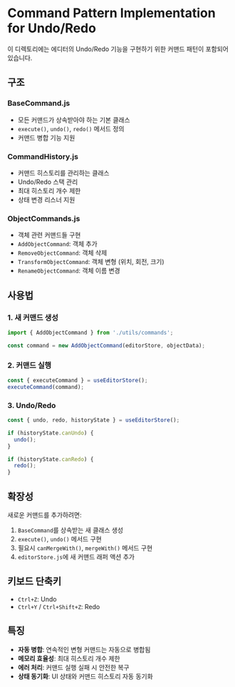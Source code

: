 # Command Pattern Implementation for Undo/Redo

이 디렉토리에는 에디터의 Undo/Redo 기능을 구현하기 위한 커맨드 패턴이 포함되어 있습니다.

## 구조

### BaseCommand.js
- 모든 커맨드가 상속받아야 하는 기본 클래스
- `execute()`, `undo()`, `redo()` 메서드 정의
- 커맨드 병합 기능 지원

### CommandHistory.js
- 커맨드 히스토리를 관리하는 클래스
- Undo/Redo 스택 관리
- 최대 히스토리 개수 제한
- 상태 변경 리스너 지원

### ObjectCommands.js
- 객체 관련 커맨드들 구현
- `AddObjectCommand`: 객체 추가
- `RemoveObjectCommand`: 객체 삭제
- `TransformObjectCommand`: 객체 변형 (위치, 회전, 크기)
- `RenameObjectCommand`: 객체 이름 변경

## 사용법

### 1. 새 커맨드 생성
```javascript
import { AddObjectCommand } from './utils/commands';

const command = new AddObjectCommand(editorStore, objectData);
```

### 2. 커맨드 실행
```javascript
const { executeCommand } = useEditorStore();
executeCommand(command);
```

### 3. Undo/Redo
```javascript
const { undo, redo, historyState } = useEditorStore();

if (historyState.canUndo) {
  undo();
}

if (historyState.canRedo) {
  redo();
}
```

## 확장성

새로운 커맨드를 추가하려면:

1. `BaseCommand`를 상속받는 새 클래스 생성
2. `execute()`, `undo()` 메서드 구현
3. 필요시 `canMergeWith()`, `mergeWith()` 메서드 구현
4. `editorStore.js`에 새 커맨드 래퍼 액션 추가

## 키보드 단축키

- `Ctrl+Z`: Undo
- `Ctrl+Y` / `Ctrl+Shift+Z`: Redo

## 특징

- **자동 병합**: 연속적인 변형 커맨드는 자동으로 병합됨
- **메모리 효율성**: 최대 히스토리 개수 제한
- **에러 처리**: 커맨드 실행 실패 시 안전한 복구
- **상태 동기화**: UI 상태와 커맨드 히스토리 자동 동기화
